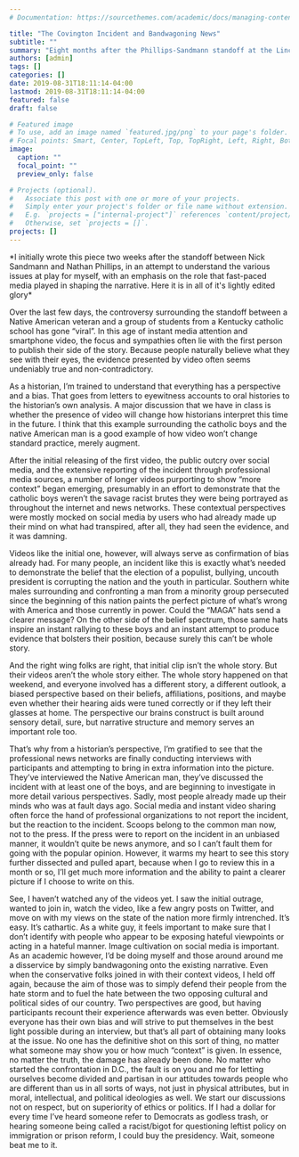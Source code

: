 ```yaml
---
# Documentation: https://sourcethemes.com/academic/docs/managing-content/

title: "The Covington Incident and Bandwagoning News"
subtitle: ""
summary: "Eight months after the Phillips-Sandmann standoff at the Lincoln Memorial during the Right-to-Life March, the furor has mostly died down. But the lessons from that incident have not been applied and learned by news organizations in America"
authors: [admin]
tags: []
categories: []
date: 2019-08-31T18:11:14-04:00
lastmod: 2019-08-31T18:11:14-04:00
featured: false
draft: false

# Featured image
# To use, add an image named `featured.jpg/png` to your page's folder.
# Focal points: Smart, Center, TopLeft, Top, TopRight, Left, Right, BottomLeft, Bottom, BottomRight.
image:
  caption: ""
  focal_point: ""
  preview_only: false

# Projects (optional).
#   Associate this post with one or more of your projects.
#   Simply enter your project's folder or file name without extension.
#   E.g. `projects = ["internal-project"]` references `content/project/deep-learning/index.md`.
#   Otherwise, set `projects = []`.
projects: []
---
```

<p>*I initially wrote this piece two weeks after the standoff between Nick Sandmann and Nathan Phillips, in an attempt to understand the various issues at play for myself, with an emphasis on the role that fast-paced media played in shaping the narrative. 
Here it is in all of it's lightly edited glory*</p>

<p>Over the last few days, the controversy surrounding the standoff between a Native American veteran and a group of students from a Kentucky catholic school has gone “viral”. In this age of instant media attention and smartphone video, the focus and sympathies often lie with the first person to publish their side of the story. Because people naturally believe what they see with their eyes, the evidence presented by video often seems undeniably true and non-contradictory.</p>  

<p>As a historian, I’m trained to understand that everything has a perspective and a bias. That goes from letters to eyewitness accounts to oral histories to the historian’s own analysis. A major discussion that we have in class is whether the presence of video will change how historians interpret this time in the future. I think that this example surrounding the catholic boys and the native American man is a good example of how video won’t change standard practice, merely augment.</p>  

<p>After the initial releasing of the first video, the public outcry over social media, and the extensive reporting of the incident through professional media sources, a number of longer videos purporting to show “more context” began emerging, presumably in an effort to demonstrate that the catholic boys weren’t the savage racist brutes they were being portrayed as throughout the internet and news networks. These contextual perspectives were mostly mocked on social media by users who had already made up their mind on what had transpired, after all, they had seen the evidence, and it was damning.</p>  

<p>Videos like the initial one, however, will always serve as confirmation of bias already had. For many people, an incident like this is exactly what’s needed to demonstrate the belief that the election of a populist, bullying, uncouth president is corrupting the nation and the youth in particular. Southern white males surrounding and confronting a man from a minority group persecuted since the beginning of this nation paints the perfect picture of what’s wrong with America and those currently in power. Could the “MAGA” hats send a clearer message? On the other side of the belief spectrum, those same hats inspire an instant rallying to these boys and an instant attempt to produce evidence that bolsters their position, because surely this can’t be whole story.</p> 

<p>And the right wing folks are right, that initial clip isn’t the whole story. But their videos aren’t the whole story either. The whole story happened on that weekend, and everyone involved has a different story, a different outlook, a biased perspective based on their beliefs, affiliations, positions, and maybe even whether their hearing aids were tuned correctly or if they left their glasses at home. The perspective our brains construct is built around sensory detail, sure, but narrative structure and memory serves an important role too.</p>  

<p>That’s why from a historian’s perspective, I’m gratified to see that the professional news networks are finally conducting interviews with participants and attempting to bring in extra information into the picture. They’ve interviewed the Native American man, they’ve discussed the incident with at least one of the boys, and are beginning to investigate in more detail various perspectives. Sadly, most people already made up their minds who was at fault days ago. Social media and instant video sharing often force the hand of professional organizations to not report the incident, but the reaction to the incident. Scoops belong to the common man now, not to the press. If the press were to report on the incident in an unbiased manner, it wouldn’t quite be news anymore, and so I can’t fault them for going with the popular opinion. However, it warms my heart to see this story further dissected and pulled apart, because when I go to review this in a month or so, I’ll get much more information and the ability to paint a clearer picture if I choose to write on this.</p>  

<p>See, I haven’t watched any of the videos yet. I saw the initial outrage, wanted to join in, watch the video, like a few angry posts on Twitter, and move on with my views on the state of the nation more firmly intrenched. It’s easy. It’s cathartic. As a white guy, it feels important to make sure that I don’t identify with people who appear to be exposing hateful viewpoints or acting in a hateful manner.  Image cultivation on social media is important. As an academic however, I’d be doing myself and those around around me a disservice by simply bandwagoning onto the existing narrative. Even when the conservative folks joined in with their context videos, I held off again, because the aim of those was to simply defend their people from the hate storm and to fuel the hate between the two opposing cultural and political sides of our country. Two perspectives are good, but having participants recount their experience afterwards was even better. Obviously everyone has their own bias and will strive to put themselves in the best light possible during an interview, but that’s all part of obtaining many looks at the issue. No one has the definitive shot on this sort of thing, no matter what someone may show you or how much “context” is given. In essence, no matter the truth, the damage has already been done. No matter who started the confrontation in D.C., the fault is on you and me for letting ourselves become divided and partisan in our attitudes towards people who are different than us in all sorts of ways, not just in physical attributes, but in moral, intellectual, and political ideologies as well. We start our discussions not on respect, but on superiority of ethics or politics. If I had a dollar for every time I’ve heard someone refer to Democrats as godless trash, or hearing someone being called a racist/bigot for questioning leftist policy on immigration or prison reform, I could buy the presidency. Wait, someone beat me to it.</p> 
